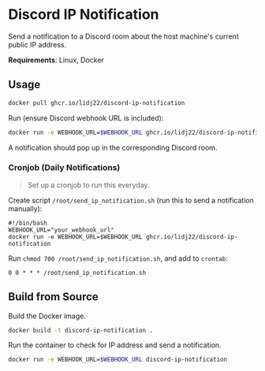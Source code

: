 # Discord IP Notification
Send a notification to a Discord room about the host machine's current public IP address.

**Requirements**: Linux, Docker

## Usage
```sh
docker pull ghcr.io/lidj22/discord-ip-notification
```

Run (ensure Discord webhook URL is included):
```sh
docker run -e WEBHOOK_URL=$WEBHOOK_URL ghcr.io/lidj22/discord-ip-notification
```
A notification should pop up in the corresponding Discord room.

### Cronjob (Daily Notifications)
> Set up a cronjob to run this everyday.

Create script `/root/send_ip_notification.sh` (run this to send a notification manually):
```shell
#!/bin/bash
WEBHOOK_URL="your_webhook_url"
docker run -e WEBHOOK_URL=$WEBHOOK_URL ghcr.io/lidj22/discord-ip-notification
```
Run `chmod 700 /root/send_ip_notification.sh`, and add to `crontab`:
```
0 0 * * * /root/send_ip_notification.sh
```

## Build from Source

Build the Docker image.
```sh
docker build -t discord-ip-notification .
```

Run the container to check for IP address and send a notification.
```sh
docker run -e WEBHOOK_URL=$WEBHOOK_URL discord-ip-notification
```

